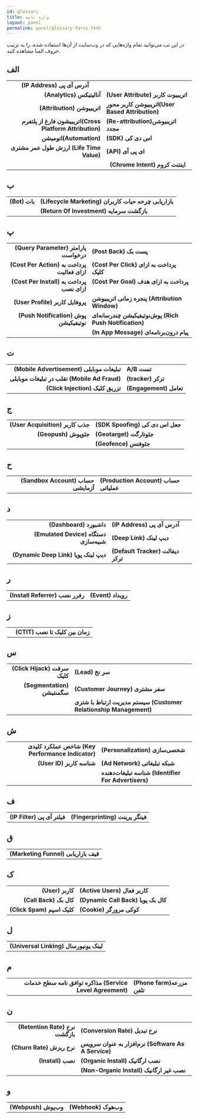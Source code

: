 ```yaml
---
id: glossary
title: واژه نامه
layout: panel
permalink: panel/glossary-farsi.html
---
```

در این تب می‌توانید تمام واژه‌هایی که در وب‌سایت از آن‌ها استفاده شده، را به ترتیب حروف الفبا مشاهده کنید.

<div class='glossary-table'>
<body>
<h2>الف</h2>
<table style="text-align: center">
            <tr>
                <td style="text-align: right><b>(Opt-In) آپت این / (Oot-Out) آپت اوت</b></td>
                <td style="text-align: left"><b> (IP Address) آدرس آی پی</b></td>
            </tr>
            <tr>
                 <td style="text-align: right"><b>(Analytics) آنالیتیکس</b></td>
                 <td style="text-align: left"><b>(User Attribute) اتریبیوت کاربر</b></td>
            </tr>        
            <tr>
                  <td style="text-align: right"><b>(Attribution) اتریبیوشن</b></td>
                  <td style="text-align: left"><b>اتریبیوشن کاربر محور(User Based Attribution)‌</b></td>
             </tr>    
            <tr>
                  <td style="text-align: right"><b>اتریبیشون فارغ از پلتفرم(Cross Platform Attribution)</b></td>
                  <td style="text-align: left"><b>(Re-attribution)اتریبیوشن مجدد</b></td>
            </tr>                                           
            <tr>
                   <td style="text-align: right"><b>اتومیشن(Automation)</b></td>
                   <td style="text-align: left"><b>(SDK) اس دی کی</b></td>
            </tr> 
            <tr>  
                   <td style="text-align: right"><b>ارزش طول عمر مشتری (Life Time Value) </b></td>
                   <td style="text-align: left"><b>(API) ‌ای پی آی</b></td>
            </tr>      
            <tr>
                   <td style="text-align: center"> </td>
                   <td style="text-align: center"><b>(Chrome Intent) اینتنت کروم</b></td>
            </tr>                                                                                                                                                                                                                                                                                                                              
</table>
</body>
<body>
<h2>ب</h2>
<table style='text-align: center'>
            <tr>
                <td style="text-align: right"><b>(Bot) بات </b></td>
                <td style="text-align: left"><b>(Lifecycle Marketing) بازاریابی چرخه حیات کاربران</b></td>
            </tr>
            <tr>
                 <td style="text-align: right"><b></b></td>
                 <td style="text-align: left"><b>(Return Of Investment‌) بازگشت سرمایه</b></td>
             </tr>                                                                                                                                                                                                                                                                                                                               
</table>
</body>

<body>
<h2>پ</h2>
<table style="text-align: center">
            <tr>
                <td style="text-align: right"><b>(Query Parameter) پارامتر درخواست </b></td>
                <td style="text-align: left"><b>(Post Back) پست بک</b></td>
            </tr>
            <tr>
                 <td style="text-align: right"><b>(Cost Per Action) پرداخت به ازای فعالیت </b></td>
                 <td style="text-align: left"><b>(Cost Per Click) پرداخت به ازای کلیک </b></td>
            </tr>        
            <tr>
                  <td style="text-align: right"><b>(Cost Per Install) پرداخت به ازای نصب</b></td>
                  <td style="text-align: left"><b>(Cost Per Goal) پرداخت به ازای هدف ‌</b></td>
            </tr>    
            <tr>
                  <td style="text-align: right"><b>(User Profile) پروفایل کاربر </b></td>
                  <td style="text-align: left"><b>پنجره زمانی اتریبیوشن (Attribution Window) </b></td>
            </tr>                                           
            <tr>
                   <td style="text-align: right"><b>(Push Notification) پوش نوتیفیکیشن‌</b></td>
                   <td style="text-align: left"><b>پوش‌نوتیفیکیشن چند‌رسانه‌ای (Rich Push Notification)</b></td>
            </tr> 
            <tr>
                   <td style="text-align: right"><b></b></td>
                   <td style="text-align: left"><b>(In App Message) پیام درون‌برنامه‌ای </b></td>
            </tr>                                                                                                                                                                                                                                                                                                                                   
</table>
</body>

<body>
<h2>ت</h2>
<table style="text-align: center">
            <tr>
                <td style="text-align: right"><b>(Mobile Advertisement) تبلیغات موبایلی‌</b></td>
                <td style="text-align: left"><b> A/B تست</b></td>
            </tr>
            <tr>
                 <td style="text-align: right"><b>تقلب در تبلیغات موبایلی (Mobile Ad Fraud) </b></td>
                 <td style="text-align: left"><b>(tracker) ترکر</b></td>
            </tr>        
            <tr>
                  <td style="text-align: right"><b>(Click Injection) تزریق کلیک</b></td>
                  <td style="text-align: left"><b>(Engagement) تعامل‌</b></td>
            </tr>    
</table>
</body>

<body>
<h2>ج</h2>
<table style="text-align: center">
            <tr>
                <td style="text-align: right"><b>(User Acquisition) جذب کاربر</b></td>
                <td style="text-align: left"><b>(SDK Spoofing) جعل اس دی کی</b></td>
            </tr>
            <tr>
                 <td style="text-align: right"><b>(Geopush) جئوپوش</b></td>
                 <td style="text-align: left"><b>(Geotarget) جئوتارگت</b></td>
            </tr>        
            <tr>
                  <td style="text-align: right"><b></b></td>
                  <td style="text-align: left"><b>(Geofence) جئوفنس‌</b></td>
            </tr>                                                                                                                                                                                                                                                                                                                         
</table>
</body>

<body>
<h2>ح</h2>
<table style="text-align: center">
            <tr>
                <td style="text-align: right"><b>(Sandbox Account) حساب آزمایشی </b></td>
                <td style="text-align: left"><b>(Production Account) حساب عملیاتی </b></td>
            </tr>                                                                                                                                                                                                                                                                                                                         
</table>
</body>

<body>
<h2>د</h2>
<table style="text-align: center">
            <tr>
                <td style="text-align: right"><b>(Dashboard) داشبورد</b></td>
                <td style="text-align: left"><b> (IP Address) آدرس آی پی</b></td>
            </tr>
            <tr>
                 <td style="text-align: right"><b>(Emulated Device) دستگاه شبیه‌سازی</b></td>
                 <td style="text-align: left"><b>(Deep Link) دیپ ‌لینک</b></td>
            </tr>        
            <tr>
                  <td style="text-align: right"><b>(Dynamic Deep Link) دیپ‌ لینک پویا</b></td>
                  <td style="text-align: left"><b>(Default Tracker) دیفالت ترکر‌</b></td>
            </tr>                                                                                                                                                                                                                                                                                                                                   
</table>
</body>

<body>
<h2>ر</h2>
<table style="text-align: center">
          <tr>
                <td style="text-align: right"><b>(Install Referrer) رفرر نصب</b></td>
                <td style="text-align: left"><b>(Event) رویداد</b></td>
          </tr>                                                                                                                                                                                                                                                                                                                             
</table>
</body>

<body>
<h2>ز</h2>
<table style="text-align: center">
            <tr>
                <td style="text-align: right"></td>
                <td style="text-align: left"><b>(‌CTIT) زمان بین کلیک تا نصب</b></td>
            </tr>                                                                                                                                                                                                                                                                                                                     
</table>
</body>

<body>
<h2>س</h2>
<table style="text-align: center">
            <tr>
                <td style="text-align: right"><b>(Click Hijack) سرقت کلیک</b></td>
                <td style="text-align: left"><b>(Lead) سر نخ</b></td>
            </tr>
            <tr>
                 <td style="text-align: right"><b>(Segmentation) سگمنتیشن</b></td>
                 <td style="text-align: left"><b>(Customer Journey) سفر مشتری</b></td>
            </tr>        
            <tr>
                  <td style="text-align: right"><b></b></td>
                  <td style="text-align: left"><b>سیستم مدیریت ارتباط با شتری (Customer Relationship Management) ‌</b></td>
            </tr>                                                                                                                                                                                                                                                                                                                            
</table>
</body>

<body>
<h2>ش</h2>
<table style="text-align: center">
            <tr>
                <td style="text-align: right"><b>شاخص عملکرد کلیدی (Key Performance Indicator) </b></td>
                <td style="text-align: left"><b>(Personalization) شخصی‌سازی</b></td>
            </tr>
            <tr>
                 <td style="text-align: right"><b>(‌User ID) شناسه کاربر</b></td>
                 <td style="text-align: left"><b>(Ad Network) شبکه تبلیغاتی</b></td>
            </tr>        
            <tr>
                  <td style="text-align: right"><b></b></td>
                  <td style="text-align: left"><b>شناسه تبلیغات‌دهنده (Identifier For Advertisers)‌</b></td>
            </tr>                                                                                                                                                                                                                                                                                                                                 
</table>
</body>


<body>
<h2>ف</h2>
<table style="text-align: center">
            <tr>
                <td style="text-align: right"><b>(‌IP Filter) فیلتر آی پی</b></td>
                <td style="text-align: left"><b>(Fingerprinting) فینگر پرینت</b></td>
            </tr>
</table>
</body>

<body>
<h2>ق</h2>
<table style="text-align: center">
            <tr>
                <td style="text-align: left"><b>(Marketing Funnel) قیف بازاریابی</b></td>
            </tr>                                                                                                                                                                                                                                                                                                                        
</table>
</body>

<body>
<h2>ک</h2>
<table style='text-align: center'>
           <tr>
                <td style="text-align: right"><b>(User) کاربر</b></td>
                <td style="text-align: left"><b>(Active Users) کاربر فعال</b></td>
           </tr>
           <tr>
                 <td style="text-align: right"><b>(Call Back) کال بک</b></td>
                 <td style="text-align: left"><b>(Dynamic Call Back) کال بک پویا</b></td>
           </tr>        
           <tr>
                  <td style="text-align: right"><b>(Click Spam) کلیک اسپم</b></td>
                  <td style="text-align: left"><b>(Cookie) کوکی مرورگر‌</b></td>
           </tr>                                                                                                                                                                                                                                                                                                                                                                            
</table>
</body>

<body>
<h2>ل</h2>
<table style='text-align: center'>
            <tr>
                <td style="text-align: right"><b>(Universal Linking) لینک یونیورسال</b></td>
            </tr>
</table>
</body>


<body>
<h2>م</h2>
<table style='text-align: center'>
            <tr>
                <td style="text-align: right"><b>مذاکره توافق نامه سطح خدمات (Service  Level Agreement)</b></td>
                <td style="text-align: left"><b>(Phone farm)مزرعه تلفن</b></td>
            </tr>
</table>
</body>

<body>
<h2>ن</h2>
<table style='text-align: center'>
            <tr>
                <td style="text-align: right"><b>(Retention Rate) نرخ بازگشت</b></td>
                <td style="text-align: left"><b>(Conversion Rate) نرخ تبدیل</b></td>
            </tr>
            <tr>
                 <td style="text-align: right"><b>(Churn Rate) نرخ ریزش</b></td>
                 <td style="text-align: left"><b>نرم‌افزار به عنوان سرویس (Software As A Service) </b></td>
            </tr>        
            <tr>
                  <td style="text-align: right"><b>(Install) نصب</b></td>
                  <td style="text-align: left"><b>(Organic Install) نصب ارگانیک‌</b></td>
            </tr>    
            <tr>
                  <td style="text-align: right"><b></b></td>
                  <td style="text-align: left"><b>(Non-Organic Install) نصب غیر ارگانیک</b></td>
            </tr>                                           
</table>
</body>

<body>
<h2>و</h2>
<table style='text-align: center'>
           <tr>
                <td style="text-align: right"><b>(Webpush) وب‌پوش</b></td>
                <td style="text-align: left"><b>(Webhook) وب‌هوک</b></td>
           </tr>                                                                                                                                                                                                                                                                                                                            
</table>
</body>

</div>

